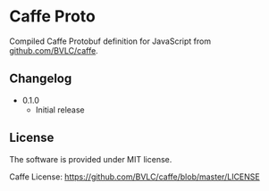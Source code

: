 # Caffe Proto

Compiled Caffe Protobuf definition for JavaScript from [github.com/BVLC/caffe](https://github.com/BVLC/caffe/master/src/caffe/proto/caffe.proto).

## Changelog

* 0.1.0
  * Initial release

## License

The software is provided under MIT license.

Caffe License: https://github.com/BVLC/caffe/blob/master/LICENSE